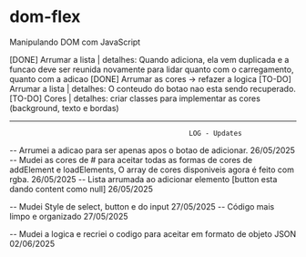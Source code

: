 # dom-flex
Manipulando DOM com JavaScript

[DONE] Arrumar a lista | detalhes: Quando adiciona, ela vem duplicada e a funcao deve ser reunida novamente
para lidar quanto com o carregamento, quanto com a adicao
[DONE] Arrumar as cores -> refazer a logica
[TO-DO] Arrumar a lista | detalhes: O conteudo do botao nao esta sendo recuperado.
[TO-DO] Cores | detalhes: criar classes para implementar as cores (background, texto e bordas)

----------------------------------------------------------------------------------------------------------------------------
                                                LOG - Updates

-- Arrumei a adicao para ser apenas apos o botao de adicionar. 26/05/2025
-- Mudei as cores de # para aceitar todas as formas de cores de addElement e loadElements, O array de
cores disponiveis agora é feito com rgba. 26/05/2025
-- Lista arrumada ao adicionar elemento [button esta dando content como null] 26/05/2025

-- Mudei Style de select, button e do input 27/05/2025
-- Código mais limpo e organizado 27/05/2025

-- Mudei a logica e recriei o codigo para aceitar em formato de objeto JSON 02/06/2025
